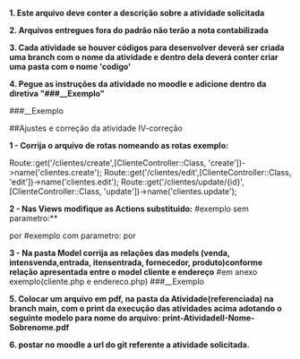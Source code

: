 **1. Este arquivo deve conter a descrição sobre a atividade solicitada**

**2. Arquivos entregues fora do padrão não terão a nota contabilizada**

**3. Cada atividade se houver códigos para desenvolver deverá ser criada uma branch com o nome da atividade e dentro dela deverá conter criar uma pasta com o nome 'codigo'**

**4. Pegue as instruções da atividade no moodle e adicione dentro da diretiva "###__Exemplo"**

###__Exemplo

##Ajustes e correção da atividade IV-correção

**1 - Corrija o arquivo de rotas nomeando as rotas exemplo:**

Route::get('/clientes/create',[ClienteController::Class, 'create'])->name('clientes.create');
Route::get('/clientes/edit',[ClienteController::Class, 'edit'])->name('clientes.edit');
Route::get('/clientes/update/{id}',[ClienteController::Class, 'update'])->name('clientes.update');

**2 - Nas Views modifique as Actions substituido:**
#exemplo sem parametro:**
            <form action="/clientes/create" method="post">
por
            <form action="{{route('clientes.create')}}" method="post">
#exemplo com parametro:
            <form action="/clientes/update/{{$cliente->id}}" method="post">
por
            <form action="{{route('clientes.update', ['id' => $cliente->id])}}" method="post">
  
**3 - Na pasta Model corrija as relações das models (venda, intensvenda,entrada, itensentrada, fornecedor, produto)conforme relação apresentada entre o model cliente e endereço**
#em anexo exemplo(cliente.php e endereco.php)
###__Exemplo
  
**5. Colocar um arquivo em pdf, na pasta da Atividade(referenciada) na branch main, com o print da execução das atividades acima adotando o seguinte modelo para nome do arquivo: print-AtividadeII-Nome-Sobrenome.pdf**

**6. postar no moodle a url do git referente a atividade solicitada.**
